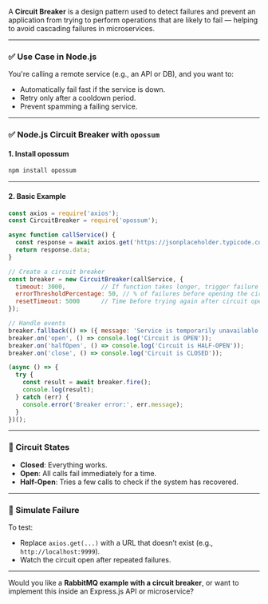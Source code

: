 A **Circuit Breaker** is a design pattern used to detect failures and prevent an application from trying to perform operations that are likely to fail — helping to avoid cascading failures in microservices.

---

### ✅ Use Case in Node.js

You're calling a remote service (e.g., an API or DB), and you want to:

* Automatically fail fast if the service is down.
* Retry only after a cooldown period.
* Prevent spamming a failing service.

---

### ✅ Node.js Circuit Breaker with `opossum`

#### 1. **Install opossum**

```bash
npm install opossum
```

---

#### 2. **Basic Example**

```js
const axios = require('axios');
const CircuitBreaker = require('opossum');

async function callService() {
  const response = await axios.get('https://jsonplaceholder.typicode.com/posts/1');
  return response.data;
}

// Create a circuit breaker
const breaker = new CircuitBreaker(callService, {
  timeout: 3000,          // If function takes longer, trigger failure
  errorThresholdPercentage: 50, // % of failures before opening the circuit
  resetTimeout: 5000      // Time before trying again after circuit opens
});

// Handle events
breaker.fallback(() => ({ message: 'Service is temporarily unavailable.' }));
breaker.on('open', () => console.log('Circuit is OPEN'));
breaker.on('halfOpen', () => console.log('Circuit is HALF-OPEN'));
breaker.on('close', () => console.log('Circuit is CLOSED'));

(async () => {
  try {
    const result = await breaker.fire();
    console.log(result);
  } catch (err) {
    console.error('Breaker error:', err.message);
  }
})();
```

---

### 🔁 Circuit States

* **Closed**: Everything works.
* **Open**: All calls fail immediately for a time.
* **Half-Open**: Tries a few calls to check if the system has recovered.

---

### 🧪 Simulate Failure

To test:

* Replace `axios.get(...)` with a URL that doesn’t exist (e.g., `http://localhost:9999`).
* Watch the circuit open after repeated failures.

---

Would you like a **RabbitMQ example with a circuit breaker**, or want to implement this inside an Express.js API or microservice?
